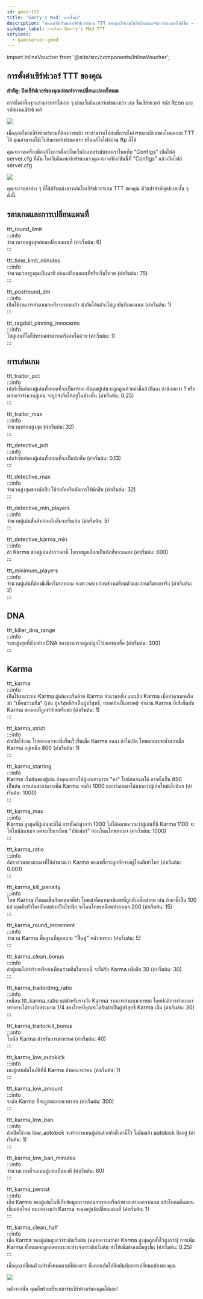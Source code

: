 ```yaml
---
id: gmod-ttt
title: "Garry's Mod: การตั้งค่า"
description: "ค้นพบวิธีปรับแต่งเซิร์ฟเวอร์เกม TTT ของคุณให้เล่นได้ลื่นไหลและจัดการรอบเกมได้ดีขึ้น → เรียนรู้เพิ่มเติมตอนนี้"
sidebar_label: การตั้งค่า Garry's Mod TTT
services:
  - gameserver-gmod
---
```


import InlineVoucher from '@site/src/components/InlineVoucher';

## การตั้งค่าเซิร์ฟเวอร์ TTT ของคุณ

**สำคัญ: ปิดเซิร์ฟเวอร์ของคุณก่อนทำการเปลี่ยนแปลงทั้งหมด**

การตั้งค่าพื้นฐานสามารถทำได้ง่าย ๆ ผ่านเว็บอินเทอร์เฟซของเรา เช่น ชื่อเซิร์ฟเวอร์ รหัส Rcon และรหัสผ่านเซิร์ฟเวอร์

![](https://screensaver01.zap-hosting.com/index.php/s/6TACDQ4QGXkRfrX/preview)

เมื่อคุณตั้งค่าเซิร์ฟเวอร์ตามที่ต้องการแล้ว เราสามารถไปต่อที่การตั้งค่ารายละเอียดของโหมดเกม TTT ได้ คุณสามารถใช้เว็บอินเทอร์เฟซของเรา หรือแก้ไขไฟล์ผ่าน ftp ก็ได้

คุณจะเจอเครื่องมือแก้ไขการตั้งค่าในเว็บอินเทอร์เฟซของเราในแท็บ "Configs" เปิดไฟล์ server.cfg ที่นั่น
ในเว็บอินเทอร์เฟซของเราคุณจะเจอฟังก์ชันนี้ที่ "Configs" แล้วเปิดไฟล์ server.cfg

![](https://screensaver01.zap-hosting.com/index.php/s/MjC5XoBCzc2tsMo/preview)

คุณจะเจอค่าต่าง ๆ ที่ใช้ปรับแต่งการเล่นในเซิร์ฟเวอร์เกม TTT ของคุณ ตัวแปรสำคัญอธิบายสั้น ๆ ดังนี้: 

<InlineVoucher />

## รอบเกมและการเปลี่ยนแผนที่

ttt_round_limit  
:::info  
จำนวนรอบสูงสุดก่อนเปลี่ยนแผนที่ (ค่าเริ่มต้น: 6)  
:::

ttt_time_limit_minutes  
:::info  
จำนวนเวลาสูงสุดเป็นนาที ก่อนเปลี่ยนแผนที่หรือเริ่มโหวต (ค่าเริ่มต้น: 75)  
:::

ttt_postround_dm  
:::info  
เปิดใช้งานการทำดาเมจหลังจบรอบแล้ว ฆ่ากันได้แต่จะไม่ถูกบันทึกคะแนน (ค่าเริ่มต้น: 1)  
:::

ttt_ragdoll_pinning_innocents  
:::info  
ให้ผู้เล่นที่ไม่ใช่ทรยศสามารถตรึงศพได้ด้วย (ค่าเริ่มต้น: 1)  
:::

## การเล่นเกม  
ttt_traitor_pct  
:::info  
เปอร์เซ็นต์ของผู้เล่นทั้งหมดที่จะเป็นทรยศ ตัวเลขผู้เล่นจะถูกคูณด้วยค่านี้แล้วปัดลง ถ้าน้อยกว่า 1 หรือมากกว่าจำนวนผู้เล่น จะถูกจำกัดให้อยู่ในช่วงนั้น (ค่าเริ่มต้น: 0.25)  
:::

ttt_traitor_max  
:::info  
จำนวนทรยศสูงสุด (ค่าเริ่มต้น: 32)  
:::

ttt_detective_pct  
:::info  
เปอร์เซ็นต์ของผู้เล่นทั้งหมดที่จะเป็นนักสืบ (ค่าเริ่มต้น: 0.13)  
:::

ttt_detective_max  
:::info  
จำนวนสูงสุดของนักสืบ ใช้จำกัดหรือตัดการใช้นักสืบ (ค่าเริ่มต้น: 32)  
:::

ttt_detective_min_players  
:::info  
จำนวนผู้เล่นขั้นต่ำก่อนนักสืบจะเริ่มเล่น (ค่าเริ่มต้น: 5)  
:::

ttt_detective_karma_min  
:::info  
ถ้า Karma ของผู้เล่นต่ำกว่าค่านี้ โอกาสถูกเลือกเป็นนักสืบจะลดลง (ค่าเริ่มต้น: 600)  
:::

ttt_minimum_players  
:::info  
จำนวนผู้เล่นที่ต้องมีเพื่อเริ่มรอบเกม จะตรวจสอบก่อนช่วงเตรียมตัวและก่อนเริ่มรอบจริง (ค่าเริ่มต้น: 2)  
:::

## DNA  
ttt_killer_dna_range  
:::info  
ระยะสูงสุดที่ตัวอย่าง DNA ของฆาตกรจะถูกปลูกไว้บนศพเหยื่อ (ค่าเริ่มต้น: 300)  
:::

## Karma

ttt_karma  
:::info  
เปิดใช้งานระบบ Karma ผู้เล่นจะเริ่มด้วย Karma จำนวนหนึ่ง และเสีย Karma เมื่อทำดาเมจหรือฆ่า "เพื่อนร่วมทีม" (เช่น ผู้บริสุทธิ์ถ้าเป็นผู้บริสุทธิ์, ทรยศถ้าเป็นทรยศ) จำนวน Karma ที่เสียขึ้นกับ Karma ของคนที่ถูกทำร้ายหรือฆ่า (ค่าเริ่มต้น: 1)  
:::

ttt_karma_strict  
:::info  
ถ้าเปิดใช้งาน โทษดาเมจจะเพิ่มขึ้นเร็วขึ้นเมื่อ Karma ลดลง ถ้าไม่เปิด โทษดาเมจจะต่ำมากเมื่อ Karma อยู่เหนือ 800 (ค่าเริ่มต้น: 1)  
:::

ttt_karma_starting  
:::info  
Karma เริ่มต้นของผู้เล่น ถ้าคุณอยากให้ผู้เล่นสามารถ "หา" โบนัสดาเมจได้ อาจตั้งเป็น 850 เป็นต้น การเล่นสะอาดจะเพิ่ม Karma จนถึง 1000 และทำดาเมจได้มากกว่าผู้เล่นใหม่เล็กน้อย (ค่าเริ่มต้น: 1000)  
:::

ttt_karma_max  
:::info  
Karma สูงสุดที่ผู้เล่นจะมีได้ การตั้งค่าสูงกว่า 1000 ไม่ได้หมายความว่าผู้เล่นที่มี Karma 1100 จะได้โบนัสดาเมจ แต่จะเป็นเหมือน "บัฟเฟอร์" ก่อนโดนโทษดาเมจ (ค่าเริ่มต้น: 1000)  
:::

ttt_karma_ratio  
:::info  
อัตราส่วนของดาเมจที่ใช้คำนวณว่า Karma ของเหยื่อจะถูกหักจากผู้โจมตีเท่าไหร่ (ค่าเริ่มต้น: 0.001)  
:::

ttt_karma_kill_penalty  
:::info  
โทษ Karma ทั้งหมดขึ้นกับดาเมจที่ทำ โทษฆ่าคือดาเมจพิเศษที่ถูกนับเมื่อฆ่าคน เช่น ถ้าค่านี้เป็น 100 แล้วคุณยิงหัวใครสักคนด้วยปืนไรเฟิล จะโดนโทษเหมือนทำดาเมจ 200 (ค่าเริ่มต้น: 15)  
:::

ttt_karma_round_increment  
:::info  
จำนวน Karma พื้นฐานที่ทุกคนจะ "ฟื้นฟู" หลังจบรอบ (ค่าเริ่มต้น: 5)  
:::

ttt_karma_clean_bonus  
:::info  
ถ้าผู้เล่นไม่ทำร้ายหรือฆ่าเพื่อนร่วมทีมในรอบนี้ จะได้รับ Karma เพิ่มอีก 30 (ค่าเริ่มต้น: 30)  
:::

ttt_karma_traitordmg_ratio  
:::info  
เหมือน ttt_karma_ratio แต่สำหรับรางวัล Karma จากการทำดาเมจทรยศ โดยปกติการทำดาเมจทรยศจะได้รางวัลประมาณ 1/4 ของโทษที่คุณจะได้รับถ้าเป็นผู้บริสุทธิ์ Karma เต็ม (ค่าเริ่มต้น: 30)  
:::

ttt_karma_traitorkill_bonus  
:::info  
โบนัส Karma สำหรับการฆ่าทรยศ (ค่าเริ่มต้น: 40)  
:::

ttt_karma_low_autokick  
:::info  
เตะผู้เล่นอัตโนมัติที่มี Karma ต่ำตอนจบรอบ (ค่าเริ่มต้น: 1)  
:::

ttt_karma_low_amount  
:::info  
ระดับ Karma ที่จะถูกเตะตอนจบรอบ (ค่าเริ่มต้น: 300)  
:::

ttt_karma_low_ban  
:::info  
ถ้าเปิดใช้งาน low_autokick จะทำการแบนผู้เล่นด้วยถ้าตั้งค่านี้ไว้ ไม่มีผลถ้า autokick ปิดอยู่ (ค่าเริ่มต้น: 1)  
:::

ttt_karma_low_ban_minutes  
:::info  
จำนวนเวลาที่จะแบนผู้เล่นเป็นนาที (ค่าเริ่มต้น: 60)  
:::

ttt_karma_persist  
:::info  
เก็บ Karma ของผู้เล่นในที่เก็บข้อมูลถาวรตอนจบรอบหรือถ้าพวกเขาออกจากเกม แล้วโหลดคืนตอนเชื่อมต่อใหม่ หมายความว่า Karma จะคงอยู่แม้เปลี่ยนแผนที่ (ค่าเริ่มต้น: 1)  
:::

ttt_karma_clean_half  
:::info  
เมื่อ Karma ของผู้เล่นสูงกว่าระดับเริ่มต้น (หมายความว่าค่า Karma สูงสุดถูกตั้งไว้สูงกว่า) การเพิ่ม Karma ทั้งหมดจะถูกลดตามระยะห่างจากระดับเริ่มต้น ทำให้เพิ่มช้าลงเมื่อสูงขึ้น (ค่าเริ่มต้น: 0.25)  
:::

เมื่อคุณเปลี่ยนตัวแปรทั้งหมดตามที่ต้องการ ขั้นตอนถัดไปคือบันทึกการเปลี่ยนแปลงของคุณ

![](https://screensaver01.zap-hosting.com/index.php/s/LyEsQQ8Af8AwWj9/preview)

หลังจากนั้น คุณก็พร้อมที่จะสตาร์ทเซิร์ฟเวอร์ของคุณได้เลย!

<InlineVoucher />